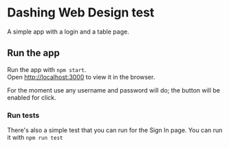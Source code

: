# Dashing Web Design test

A simple app with a login and a table page.

## Run the app

Run the app with `npm start`.\
Open [http://localhost:3000](http://localhost:3000) to view it in the browser.

For the moment use any username and password will do; the button will be enabled for click.

### Run tests

There's also a simple test that you can run for the Sign In page. You can run it with `npm run test`
